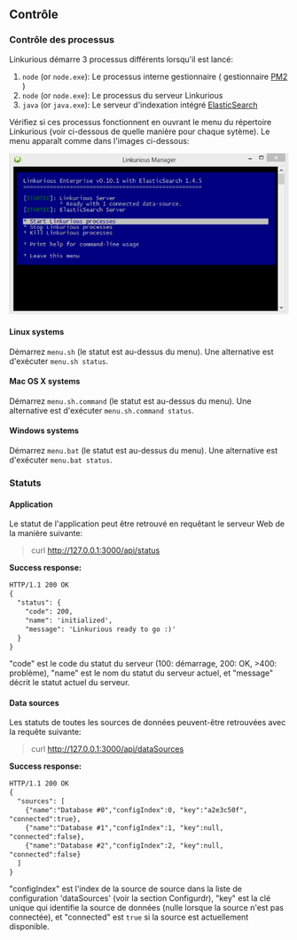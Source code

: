 ## Contrôle

### Contrôle des processus

Linkurious démarre 3 processus différents lorsqu'il est lancé:
1. `node` (or `node.exe`): Le processus interne gestionnaire ( gestionnaire [PM2](https://github.com/Unitech/pm2) )  
2. `node` (or `node.exe`): Le processus du serveur Linkurious
3. `java` (or `java.exe`): Le serveur d'indexation intégré [ElasticSearch](https://www.elastic.co/) 

Vérifiez si ces processus fonctionnent en ouvrant le menu du répertoire Linkurious (voir ci-dessous de quelle manière pour chaque sytème). Le menu apparaît comme dans l'images ci-dessous:

![menu](../../en/administrate/Menu.png)

#### Linux systems

Démarrez `menu.sh` (le statut est au-dessus du menu). Une alternative est d'exécuter `menu.sh status`.

#### Mac OS X systems

Démarrez `menu.sh.command` (le statut est au-dessus du menu). Une alternative est d'exécuter `menu.sh.command status`.

#### Windows systems

Démarrez `menu.bat` (le statut est au-dessus du menu). Une alternative est d'exécuter `menu.bat status`.

### Statuts

#### Application

Le statut de l'application peut être retrouvé en requêtant le serveur Web de la manière suivante: 

> curl http://127.0.0.1:3000/api/status

**Success response:**

```
HTTP/1.1 200 OK
{
  "status": {
    "code": 200,
    "name": 'initialized',
    "message": 'Linkurious ready to go :)'
  }
}
```

"code" est le code du statut du serveur (100: démarrage, 200: OK, >400: problème), "name" est le nom du statut du serveur actuel, et "message" décrit le statut actuel du serveur. 

#### Data sources

Les statuts de toutes les sources de données peuvent-être retrouvées avec la requête suivante:

> curl http://127.0.0.1:3000/api/dataSources

**Success response:**

```
HTTP/1.1 200 OK
{
  "sources": [
    {"name":"Database #0","configIndex":0, "key":"a2e3c50f", "connected":true},
    {"name":"Database #1","configIndex":1, "key":null, "connected":false},
    {"name":"Database #2","configIndex":2, "key":null, "connected":false}
  ]
}
```

"configIndex" est l'index de la source de source dans la liste de configuration 'dataSources' (voir la section Configurdr), "key" est la clé unique qui identifie la source de données (nulle lorsque la source n'est pas connectée), et "connected" est `true` si la source est actuellement disponible.

